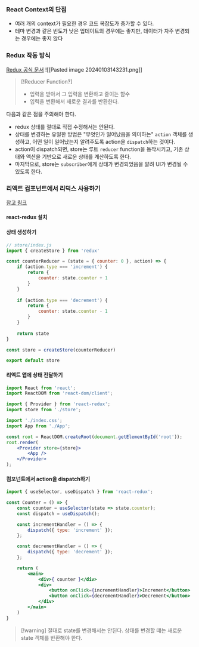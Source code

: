 ### React Context의 단점
- 여러 개의 context가 필요한 경우 코드 복잡도가 증가할 수 있다.
- 테마 변경과 같은 빈도가 낮은 업데이트의 경우에는 좋지만, 데이터가 자주 변경되는 경우에는 좋지 않다


### Redux 작동 방식
[Redux 공식 문서](https://ko.redux.js.org/introduction/getting-started/)
![[Pasted image 20240103143231.png]]

> [!Reducer Function?]
> - 입력을 받아서 그 입력을 변환하고 줄이는 함수
> - 입력을 변환해서 새로운 결과를 반환한다.

다음과 같은 점을 주의해야 한다.
- redux 상태를 절대로 직접 수정해서는 안된다.
- 상태를 변경하는 유일한 방법은 "무엇인가 일어났음을 의미하는" `action` 객체를 생성하고, 어떤 일이 일어났는지 알려주도록 action을 `dispatch`하는 것이다.
- action이 dispatch되면, store는 루트 `reducer` function을 동작시키고, 기존 상태와 액션을 기반으로 새로운 상태를 계산하도록 한다.
- 마지막으로, store는 `subscriber`에게 상태가 변경되었음을 알려 UI가 변경될 수 있도록 한다.


### 리액트 컴포넌트에서 리덕스 사용하기
[참고 링크](https://react-redux.js.org/introduction/getting-started)
#### react-redux 설치
#### 상태 생성하기
```javascript
// store/index.js
import { createStore } from 'redux'

const counterReducer = (state = { counter: 0 }, action) => {
	if (action.type === 'increment') {
		return {
			counter: state.counter + 1
		}
	}
  
	if (action.type === 'decrement') {
		return {
			counter: state.counter - 1
		}
	}
  
	return state
}

const store = createStore(counterReducer)

export default store
```

#### 리액트 앱에 상태 전달하기
```jsx
import React from 'react';
import ReactDOM from 'react-dom/client';

import { Provider } from 'react-redux';
import store from './store';

import './index.css';
import App from './App';

const root = ReactDOM.createRoot(document.getElementById('root'));
root.render(
	<Provider store={store}>
		<App />
	</Provider>
);
```

#### 컴포넌트에서 action을 dispatch하기
```jsx
import { useSelector, useDispatch } from 'react-redux';

const Counter = () => {
	const counter = useSelector(state => state.counter);
	const dispatch = useDispatch();

	const incrementHandler = () => {
		dispatch({ type: 'increment' });
	};

	const decrementHandler = () => {
		dispatch({ type: 'decrement' });
	};

	return (
		<main>
			<div>{ counter }</div>
			<div>
				<button onClick={incrementHandler}>Increment</button>
				<button onClick={decrementHandler}>Decrement</button>
			</div>
		</main>
	)
}
```

> [!warning] 절대로 state를 변경해서는 안된다.
> 상태를 변경할 떄는 새로운 state 객체를 반환해야 한다.